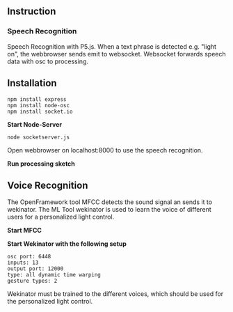 ## Instruction

### Speech Recognition
Speech Recognition with P5.js. When a text phrase is detected e.g. "light on", the webbrowser sends emit to websocket. Websocket forwards speech data with osc to processing.

## Installation
```
npm install express
npm install node-osc
npm install socket.io
```

**Start Node-Server**
```
node socketserver.js
```

Open webbrowser on localhost:8000 to use the speech recognition.

**Run processing sketch**

## Voice Recognition
The OpenFramework tool MFCC detects the sound signal an sends it to wekinator. The ML Tool wekinator is used to learn the voice of different users for a personalized light control.

**Start MFCC**

**Start Wekinator with the following setup**
```
osc port: 6448
inputs: 13
output port: 12000
type: all dynamic time warping
gesture types: 2
```

Wekinator must be trained to the different voices, which should be used for the personalized light control.